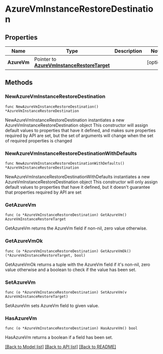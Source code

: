 # AzureVmInstanceRestoreDestination

## Properties

Name | Type | Description | Notes
------------ | ------------- | ------------- | -------------
**AzureVm** | Pointer to [**AzureVmInstanceRestoreTarget**](AzureVmInstanceRestoreTarget.md) |  | [optional] 

## Methods

### NewAzureVmInstanceRestoreDestination

`func NewAzureVmInstanceRestoreDestination() *AzureVmInstanceRestoreDestination`

NewAzureVmInstanceRestoreDestination instantiates a new AzureVmInstanceRestoreDestination object
This constructor will assign default values to properties that have it defined,
and makes sure properties required by API are set, but the set of arguments
will change when the set of required properties is changed

### NewAzureVmInstanceRestoreDestinationWithDefaults

`func NewAzureVmInstanceRestoreDestinationWithDefaults() *AzureVmInstanceRestoreDestination`

NewAzureVmInstanceRestoreDestinationWithDefaults instantiates a new AzureVmInstanceRestoreDestination object
This constructor will only assign default values to properties that have it defined,
but it doesn't guarantee that properties required by API are set

### GetAzureVm

`func (o *AzureVmInstanceRestoreDestination) GetAzureVm() AzureVmInstanceRestoreTarget`

GetAzureVm returns the AzureVm field if non-nil, zero value otherwise.

### GetAzureVmOk

`func (o *AzureVmInstanceRestoreDestination) GetAzureVmOk() (*AzureVmInstanceRestoreTarget, bool)`

GetAzureVmOk returns a tuple with the AzureVm field if it's non-nil, zero value otherwise
and a boolean to check if the value has been set.

### SetAzureVm

`func (o *AzureVmInstanceRestoreDestination) SetAzureVm(v AzureVmInstanceRestoreTarget)`

SetAzureVm sets AzureVm field to given value.

### HasAzureVm

`func (o *AzureVmInstanceRestoreDestination) HasAzureVm() bool`

HasAzureVm returns a boolean if a field has been set.


[[Back to Model list]](../README.md#documentation-for-models) [[Back to API list]](../README.md#documentation-for-api-endpoints) [[Back to README]](../README.md)


